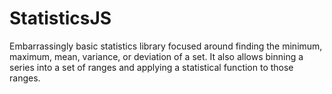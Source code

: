 StatisticsJS
============

Embarrassingly basic statistics library focused around finding the minimum, maximum, mean, variance, or deviation of a set. It also allows binning a series into a set of ranges and applying a statistical function to those ranges.

